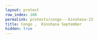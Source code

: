 ```yaml
---
layout: protest
row_index: 168
permalink: protests/congo---kinshasa-13
title: Congo ,  Kinshasa September
hidden: true
---
```

